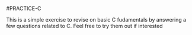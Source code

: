 #PRACTICE-C

This is a simple exercise to revise on basic C fudamentals by answering a few questions related to C.
Feel free to try them out if interested